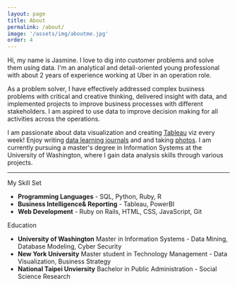 ```yaml
---
layout: page
title: About
permalink: /about/
image: '/assets/img/aboutme.jpg'
order: 4
---
```


Hi, my name is Jasmine.
I love to dig into customer problems and solve them using data. I'm an analytical and detail-oriented young professional with about 2 years of experience working at <span class="underline--magical">Uber</span> in an operation role.


As a problem solver, I have effectively addressed complex business problems with critical and creative thinking, delivered insight with data, and implemented projects to improve business processes with different stakeholders. I am aspired to use data to improve decision making for all activities across the operations.

I am <span class="underline--magical">passionate</span> about <span class="underline--magical">data visualization</span> and creating <a href="https://public.tableau.com/profile/thejasmine#!/" target="_blank"><span class="underline--magical">Tableau</span></a> viz every week! Enjoy writing <a href="https://thejasmine.medium.com/" target="_blank"><span class="underline--magical">data learning journals</span></a> and and taking <a href="https://unsplash.com/@thejasmine" target="_blank"><span class="underline--magical">photos</span></a>.  I am currently pursuing a master's degree in <span class="underline--magical">Information Systems</span> at the University of Washington, where I gain data analysis skills through various projects.



***
My Skill Set
* **<span class="underline--magical">Programming Languages</span>** -   SQL, Python, Ruby, R
* **<span class="underline--magical">Business Intelligence& Reporting</span>** -  Tableau, PowerBI
* **<span class="underline--magical">Web Development</span>** -  Ruby on Rails, HTML, CSS, JavaScript, Git


Education
* **University of Washington** <span class="underline--magical">Master in Information Systems</span> - Data Mining, Database Modeling, Cyber Security
* **New York University** <span class="underline--magical">Master student in Technology Management</span> -  Data Visualization, Business Strategy
* **National Taipei Unviersity** <span class="underline--magical">Bachelor in Public Administration</span> -  Social Science Research

